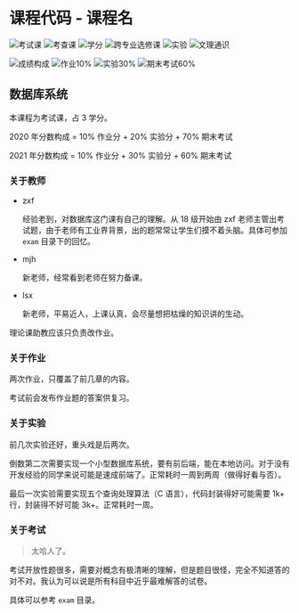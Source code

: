 # 课程代码 - 课程名

<!--
1. 通过 [Shields.io](https://shields.io/) 生成如下的徽章，标注课程的基本信息。
2. 请根据课程的具体内容增删仓库的子文件夹。子文件夹建议使用小写英文，如果需要附加说明，则添加 README.md。注意，添加 README 后 .gitkeep 文件仍需保留。
3. 关于课程的描述可以不止以下几个方面，酌情增删。
4. hoa.moe 生成本课程对应页面后，请将页面链接复制到 GitHub 仓库的 About/Website 中。
5. 可以在 GitHub 页面的 About/Topics 中为课程添加话题名称。
-->

![考试课](https://img.shields.io/badge/%E8%80%83%E8%AF%95%E8%AF%BE-red)
![考查课](https://img.shields.io/badge/%E8%80%83%E6%9F%A5%E8%AF%BE-green)
![学分](https://img.shields.io/badge/%E5%AD%A6%E5%88%86-3-moccasin)
![跨专业选修课](https://img.shields.io/badge/%E8%B7%A8%E4%B8%93%E4%B8%9A%E9%80%89%E4%BF%AE%E8%AF%BE-lightskyblue)
![实验](https://img.shields.io/badge/%E5%AE%9E%E9%AA%8C-purple)
![文理通识](https://img.shields.io/badge/%E6%96%87%E7%90%86%E9%80%9A%E8%AF%86-orange)

![成绩构成](https://img.shields.io/badge/%E6%88%90%E7%BB%A9%E6%9E%84%E6%88%90-gold)
![作业10%](https://img.shields.io/badge/%E4%BD%9C%E4%B8%9A-10%25-wheat)
![实验30%](https://img.shields.io/badge/%E5%AE%9E%E9%AA%8C-30%25-wheat)
![期末考试60%](https://img.shields.io/badge/%E6%9C%9F%E6%9C%AB%E8%80%83%E8%AF%95-60%25-wheat)


## 数据库系统

本课程为考试课，占 3 学分。

2020 年分数构成 = 10% 作业分 + 20% 实验分 + 70% 期末考试

2021 年分数构成 = 10% 作业分 + 30% 实验分 + 60% 期末考试

### 关于教师

- zxf

  经验老到，对数据库这门课有自己的理解。从 18 级开始由 zxf 老师主管出考试题，由于老师有工业界背景，出的题常常让学生们摸不着头脑。具体可参加 `exam` 目录下的回忆。

- mjh

  新老师，经常看到老师在努力备课。

- lsx

  新老师，平易近人，上课认真，会尽量想把枯燥的知识讲的生动。

理论课助教应该只负责改作业。

### 关于作业

两次作业，只覆盖了前几章的内容。

考试前会发布作业题的答案供复习。

### 关于实验

前几次实验还好，重头戏是后两次。

倒数第二次需要实现一个小型数据库系统，要有前后端，能在本地访问。对于没有开发经验的同学来说可能是速成前端了。正常耗时一周到两周（做得好看与否）。

最后一次实验需要实现五个查询处理算法（C 语言），代码封装得好可能需要 1k+ 行，封装得不好可能 3k+。正常耗时一周。

### 关于考试

> 太哈人了。

考试开放性题很多，需要对概念有极清晰的理解，但是题目很怪，完全不知道答的对不对。我认为可以说是所有科目中近乎最难解答的试卷。

具体可以参考 `exam` 目录。